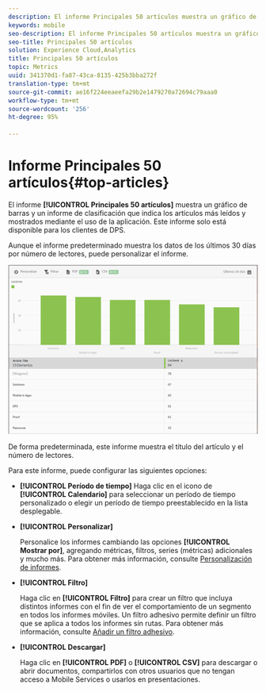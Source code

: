 ```yaml
---
description: El informe Principales 50 artículos muestra un gráfico de barras y un informe de clasificación que indica los artículos más leídos y mostrados mediante el uso de la aplicación. Este informe solo está disponible para los clientes de Digital Publishing Suites (DPS).
keywords: mobile
seo-description: El informe Principales 50 artículos muestra un gráfico de barras y un informe de clasificación que indica los artículos más leídos y mostrados mediante el uso de la aplicación. Este informe solo está disponible para los clientes de Digital Publishing Suites (DPS).
seo-title: Principales 50 artículos
solution: Experience Cloud,Analytics
title: Principales 50 artículos
topic: Metrics
uuid: 341370d1-fa87-43ca-8135-425b3bba272f
translation-type: tm+mt
source-git-commit: ae16f224eeaeefa29b2e1479270a72694c79aaa0
workflow-type: tm+mt
source-wordcount: '256'
ht-degree: 95%

---
```



# Informe Principales 50 artículos{#top-articles}

El informe **[!UICONTROL Principales 50 artículos]** muestra un gráfico de barras y un informe de clasificación que indica los artículos más leídos y mostrados mediante el uso de la aplicación. Este informe solo está disponible para los clientes de DPS.

Aunque el informe predeterminado muestra los datos de los últimos 30 días por número de lectores, puede personalizar el informe.

![](assets/dps_top_50.png)

De forma predeterminada, este informe muestra el título del artículo y el número de lectores.

Para este informe, puede configurar las siguientes opciones:

* **[!UICONTROL Período de tiempo]** Haga clic en el icono de **[!UICONTROL Calendario]** para seleccionar un período de tiempo personalizado o elegir un período de tiempo preestablecido en la lista desplegable.

* **[!UICONTROL Personalizar]**

   Personalice los informes cambiando las opciones **[!UICONTROL Mostrar por]**, agregando métricas, filtros, series (métricas) adicionales y mucho más. Para obtener más información, consulte [Personalización de informes](/help/using/usage/reports-customize/reports-customize.md).

* **[!UICONTROL Filtro]**

   Haga clic en **[!UICONTROL Filtro]** para crear un filtro que incluya distintos informes con el fin de ver el comportamiento de un segmento en todos los informes móviles. Un filtro adhesivo permite definir un filtro que se aplica a todos los informes sin rutas. Para obtener más información, consulte [Añadir un filtro adhesivo](/help/using/usage/reports-customize/t-sticky-filter.md).

* **[!UICONTROL Descargar]**

   Haga clic en **[!UICONTROL PDF]** o **[!UICONTROL CSV]** para descargar o abrir documentos, compartirlos con otros usuarios que no tengan acceso a Mobile Services o usarlos en presentaciones.